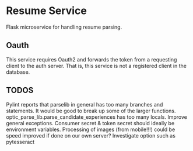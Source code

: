 # Resume Service
Flask microservice for handling resume parsing.

## Oauth
This service requires Oauth2 and forwards the token from a requesting client to the auth server. That is, this service is not a registered client in the database.

## TODOS
Pylint reports that parselib in general has too many branches and statements. It would be good to break up some of the larger functions.
optic_parse_lib.parse_candidate_experiences has too many locals.
Improve general exceptions.
Consumer secret & token secret should ideally be environment variables.
Processing of images (from mobile!!!) could be speed improved if done on our own server? Investigate option such as pytesseract
